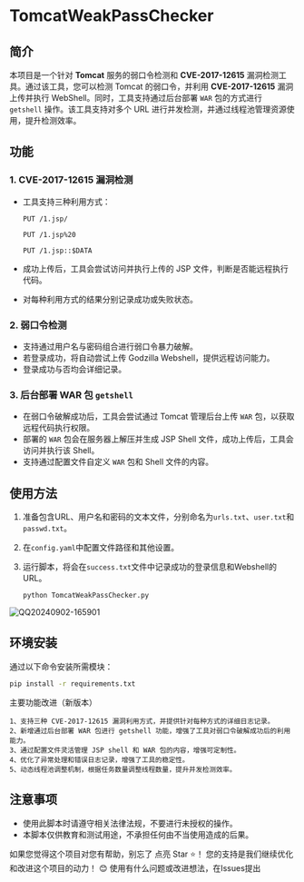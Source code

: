 # TomcatWeakPassChecker

## 简介

本项目是一个针对 **Tomcat** 服务的弱口令检测和 **CVE-2017-12615** 漏洞检测工具。通过该工具，您可以检测 Tomcat 的弱口令，并利用 **CVE-2017-12615** 漏洞上传并执行 WebShell。同时，工具支持通过后台部署 `WAR` 包的方式进行 `getshell` 操作。该工具支持对多个 URL 进行并发检测，并通过线程池管理资源使用，提升检测效率。

## 功能

### 1. **CVE-2017-12615 漏洞检测**
   - 工具支持三种利用方式：

      `PUT /1.jsp/`
     
      `PUT /1.jsp%20`
     
      `PUT /1.jsp::$DATA`
     
   - 成功上传后，工具会尝试访问并执行上传的 JSP 文件，判断是否能远程执行代码。
   - 对每种利用方式的结果分别记录成功或失败状态。

### 2. **弱口令检测**
   - 支持通过用户名与密码组合进行弱口令暴力破解。
   - 若登录成功，将自动尝试上传 Godzilla Webshell，提供远程访问能力。
   - 登录成功与否均会详细记录。

### 3. **后台部署 WAR 包 `getshell`**
   - 在弱口令破解成功后，工具会尝试通过 Tomcat 管理后台上传 `WAR` 包，以获取远程代码执行权限。
   - 部署的 `WAR` 包会在服务器上解压并生成 JSP Shell 文件，成功上传后，工具会访问并执行该 Shell。
   - 支持通过配置文件自定义 `WAR` 包和 Shell 文件的内容。


## 使用方法

1. 准备包含URL、用户名和密码的文本文件，分别命名为`urls.txt`、`user.txt`和`passwd.txt`。
2. 在`config.yaml`中配置文件路径和其他设置。
3. 运行脚本，将会在`success.txt`文件中记录成功的登录信息和Webshell的URL。

   ```
   python TomcatWeakPassChecker.py
   ```


![QQ20240902-165901](https://github.com/user-attachments/assets/f920d41c-1427-489f-9b34-eb649160bd12)


## 环境安装

通过以下命令安装所需模块：

```bash
pip install -r requirements.txt
```

主要功能改进（新版本）

    1、支持三种 CVE-2017-12615 漏洞利用方式，并提供针对每种方式的详细日志记录。
    2、新增通过后台部署 WAR 包进行 getshell 功能，增强了工具对弱口令破解成功后的利用能力。
    3、通过配置文件灵活管理 JSP shell 和 WAR 包的内容，增强可定制性。
    4、优化了异常处理和错误日志记录，增强了工具的稳定性。
    5、动态线程池调整机制，根据任务数量调整线程数量，提升并发检测效率。

## 注意事项

- 使用此脚本时请遵守相关法律法规，不要进行未授权的操作。
- 本脚本仅供教育和测试用途，不承担任何由不当使用造成的后果。


如果您觉得这个项目对您有帮助，别忘了 点亮 Star ⭐！
您的支持是我们继续优化和改进这个项目的动力！ 😊
使用有什么问题或改进想法，在Issues提出
